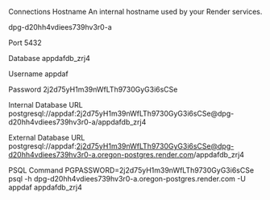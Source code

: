 Connections
Hostname
An internal hostname used by your Render services.

dpg-d20hh4vdiees739hv3r0-a

Port
5432

Database
appdafdb_zrj4

Username
appdaf

Password
2j2d75yH1m39nWfLTh9730GyG3i6sCSe


Internal Database URL
postgresql://appdaf:2j2d75yH1m39nWfLTh9730GyG3i6sCSe@dpg-d20hh4vdiees739hv3r0-a/appdafdb_zrj4


External Database URL
postgresql://appdaf:2j2d75yH1m39nWfLTh9730GyG3i6sCSe@dpg-d20hh4vdiees739hv3r0-a.oregon-postgres.render.com/appdafdb_zrj4


PSQL Command
PGPASSWORD=2j2d75yH1m39nWfLTh9730GyG3i6sCSe psql -h dpg-d20hh4vdiees739hv3r0-a.oregon-postgres.render.com -U appdaf appdafdb_zrj4
